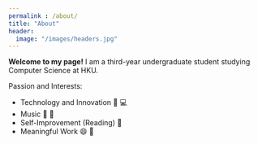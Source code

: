 ```yaml
---
permalink : /about/
title: "About"
header:
  image: "/images/headers.jpg"
---
```


**Welcome to my page!** I am a third-year undergraduate student studying Computer Science at HKU. 

Passion and Interests:
* Technology and Innovation :iphone: :computer:
* Music :guitar: :musical_keyboard:
* Self-Improvement (Reading) :blue_book:
* Meaningful Work :smile: :briefcase:
